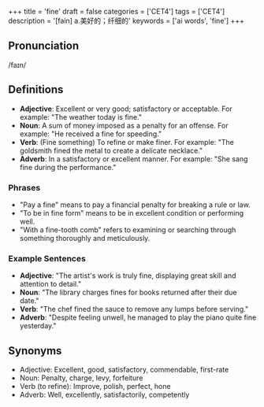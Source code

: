 +++
title = 'fine'
draft = false
categories = ['CET4']
tags = ['CET4']
description = '[fain] a.美好的；纤细的'
keywords = ['ai words', 'fine']
+++

## Pronunciation
/faɪn/

## Definitions
- **Adjective**: Excellent or very good; satisfactory or acceptable. For example: "The weather today is fine."
- **Noun**: A sum of money imposed as a penalty for an offense. For example: "He received a fine for speeding."
- **Verb**: (Fine something) To refine or make finer. For example: "The goldsmith fined the metal to create a delicate necklace."
- **Adverb**: In a satisfactory or excellent manner. For example: "She sang fine during the performance."

### Phrases
- "Pay a fine" means to pay a financial penalty for breaking a rule or law.
- "To be in fine form" means to be in excellent condition or performing well.
- "With a fine-tooth comb" refers to examining or searching through something thoroughly and meticulously.

### Example Sentences
- **Adjective**: "The artist's work is truly fine, displaying great skill and attention to detail."
- **Noun**: "The library charges fines for books returned after their due date."
- **Verb**: "The chef fined the sauce to remove any lumps before serving."
- **Adverb**: "Despite feeling unwell, he managed to play the piano quite fine yesterday."

## Synonyms
- Adjective: Excellent, good, satisfactory, commendable, first-rate
- Noun: Penalty, charge, levy, forfeiture
- Verb (to refine): Improve, polish, perfect, hone
- Adverb: Well, excellently, satisfactorily, competently
